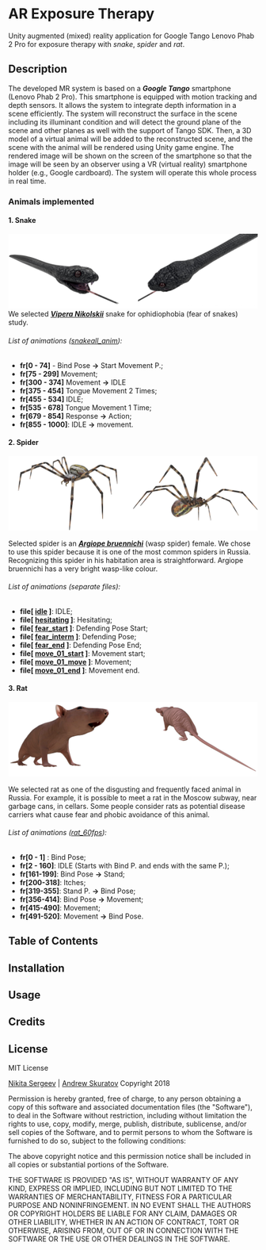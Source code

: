 # AR Exposure Therapy

  Unity augmented (mixed) reality application for Google Tango Lenovo Phab 2 Pro for exposure therapy with _snake_, _spider_ and _rat_.

## Description

  The developed MR system is based on a **_Google  Tango_** smartphone (Lenovo Phab 2 Pro). This smartphone is equipped with motion tracking and depth sensors. It allows the system to integrate depth information in a scene efficiently. The system will reconstruct the surface in the scene including its illuminant condition and will detect the ground plane of the scene and other planes as well with the support of Tango SDK. Then, a 3D model of a virtual animal will be added to the reconstructed scene, and the scene with the animal will be rendered using Unity game engine. The rendered image will be shown on the screen of the smartphone so that the image will be seen by an observer using a VR (virtual reality) smartphone holder (e.g., Google cardboard). The system will operate this whole process in real time.

### Animals implemented

#### 1. Snake
  ![The snake render](https://github.com/AnSkuratov/ar-exp-therapy/blob/master/pic/snake_gh.jpg)
  We selected [**_Vipera Nikolskii_**](https://en.wikipedia.org/wiki/Vipera_nikolskii) snake for ophidiophobia (fear of snakes) study.
  
###### List of animations ([snakeall_anim](https://github.com/anskuratov/ar-exp-therapy/blob/models/Resources/snake/maya/Assets/snakeall_anim.fbx)):
* **fr[0 - 74]** - Bind Pose **→** Start Movement P.;
* **fr[75 - 299]** Movement;
* **fr[300 - 374]** Movement **→** IDLE
* **fr[375 - 454]** Tongue Movement 2 Times;
* **fr[455 - 534]** IDLE;
* **fr[535 - 678]** Tongue Movement 1 Time;
* **fr[679 - 854]** Response **→** Action;
* **fr[855 - 1000]**: IDLE **→** movement.

#### 2. Spider
  ![The spider render](https://github.com/AnSkuratov/ar-exp-therapy/blob/master/pic/spider_gh.jpg)

  Selected spider is an [**_Argiope bruennichi_**](https://en.wikipedia.org/wiki/Argiope_bruennichi) (wasp spider) female. We chose to use this spider because it is one of the most common spiders in Russia. Recognizing this spider in his habitation area is straightforward. Argiope bruennichi has a very bright wasp-like colour.
  
  ###### List of animations (separate files):
  * **file[ [idle](https://github.com/anskuratov/ar-exp-therapy/blob/models/Resources/spider/maya/Assets/idle.fbx) ]**: IDLE;
  * **file[ [hesitating](https://github.com/anskuratov/ar-exp-therapy/blob/models/Resources/spider/maya/Assets/hesitating.fbx) ]**: Hesitating;
  * **file[ [fear_start](https://github.com/anskuratov/ar-exp-therapy/blob/models/Resources/spider/maya/Assets/fear_start.fbx) ]**: Defending Pose Start;
  * **file[ [fear_interm](https://github.com/anskuratov/ar-exp-therapy/blob/models/Resources/spider/maya/Assets/fear_interm.fbx) ]**: Defending Pose;
  * **file[ [fear_end](https://github.com/anskuratov/ar-exp-therapy/blob/models/Resources/spider/maya/Assets/fear_end.fbx) ]**: Defending Pose End;
  * **file[ [move_01_start](https://github.com/anskuratov/ar-exp-therapy/blob/models/Resources/spider/maya/Assets/move_01_start.fbx) ]**: Movement start;
  * **file[ [move_01_move](https://github.com/anskuratov/ar-exp-therapy/blob/models/Resources/spider/maya/Assets/move_01_move.fbx) ]**: Movement;
  * **file[ [move_01_end](https://github.com/anskuratov/ar-exp-therapy/blob/models/Resources/spider/maya/Assets/move_01_end.fbx) ]**: Movement end.
  
#### 3. Rat
  ![The rat render](https://github.com/AnSkuratov/ar-exp-therapy/blob/master/pic/rat_gh.jpg)

  We selected rat as one of the disgusting and frequently faced animal in Russia. For example, it is possible to meet a rat in the Moscow subway, near garbage cans, in cellars. Some people consider rats as potential disease carriers what cause fear and phobic avoidance of this animal.

###### List of animations ([rat_60fps](https://github.com/anskuratov/ar-exp-therapy/blob/models/Resources/rat/maya/Assets/rat_60fps.fbx)):

* **fr[0 - 1]** : Bind Pose;
* **fr[2 - 160]**: IDLE (Starts with Bind P. and ends with the same P.);
* **fr[161-199]**: Bind Pose **→** Stand;
* **fr[200-318]**: Itches;
* **fr[319-355]**: Stand P. **→** Bind Pose;
* **fr[356-414]**: Bind Pose **→** Movement;
* **fr[415-490]**: Movement;
* **fr[491-520]**: Movement **→** Bind Pose.

## Table of Contents

## Installation

## Usage

## Credits

## License
MIT License

[Nikita Sergeev](https://github.com/ndsergeev) | [Andrew Skuratov](https://github.com/anskuratov)
Copyright 2018

Permission is hereby granted, free of charge, to any person obtaining a copy of this software and associated documentation files (the "Software"), to deal in the Software without restriction, including without limitation the rights to use, copy, modify, merge, publish, distribute, sublicense, and/or sell copies of the Software, and to permit persons to whom the Software is furnished to do so, subject to the following conditions:

The above copyright notice and this permission notice shall be included in all copies or substantial portions of the Software.

THE SOFTWARE IS PROVIDED "AS IS", WITHOUT WARRANTY OF ANY KIND, EXPRESS OR IMPLIED, INCLUDING BUT NOT LIMITED TO THE WARRANTIES OF MERCHANTABILITY, FITNESS FOR A PARTICULAR PURPOSE AND NONINFRINGEMENT. IN NO EVENT SHALL THE AUTHORS OR COPYRIGHT HOLDERS BE LIABLE FOR ANY CLAIM, DAMAGES OR OTHER LIABILITY, WHETHER IN AN ACTION OF CONTRACT, TORT OR OTHERWISE, ARISING FROM, OUT OF OR IN CONNECTION WITH THE SOFTWARE OR THE USE OR OTHER DEALINGS IN THE SOFTWARE.
